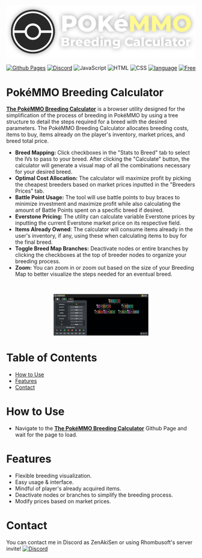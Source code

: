 <p align="center">
  <img src="img/Logo HQ.png" />
</p>

<p align="center">
<a href="https://unovamata.github.io/PokeMMO-Breeding-Calculator/"><img src="https://img.shields.io/badge/GitHub%20Pages-121013?logo=github&logoColor=white" alt="Github Pages" style="max-width: 100%;"></a>
<a href="https://discord.com/invite/QYtFgfactF"><img src="https://img.shields.io/badge/Discord-%235865F2.svg?&logo=discord&logoColor=white" alt="Discord" style="max-width: 100%;"></a>
<img src="https://img.shields.io/badge/JavaScript-F7DF1E?logo=javascript&logoColor=000" alt="JavaScript" style="max-width: 100%;">
<img src="https://img.shields.io/badge/HTML-%23E34F26.svg?logo=html5&logoColor=white" alt="HTML" style="max-width: 100%;">
<img src="https://img.shields.io/badge/CSS-1572B6?logo=css3&logoColor=fff" alt="CSS" style="max-width: 100%;">
<a href="https://buymeacoffee.com/unovamata" rel="nofollow"><img src="https://img.shields.io/badge/Buy%20Me%20a%20Coffee-ffdd00?&logo=buy-me-a-coffee&logoColor=black" alt="language" data-canonical-src="https://img.shields.io/badge/language-C%23-239120" style="max-width: 100%;"></a>
<a href="#-license"><img src="https://camo.githubusercontent.com/e068aab9ad54f8abd594ba95159ea67f28d35e0a55fca906278ad5d1be6c4c99/68747470733a2f2f696d672e736869656c64732e696f2f62616467652f667265655f666f725f6e6f6e5f636f6d6d65726369616c5f7573652d627269676874677265656e" alt="Free" data-canonical-src="https://img.shields.io/badge/free_for_non_commercial_use-brightgreen" style="max-width: 100%;"></a>
</p>

# PokéMMO Breeding Calculator

**[The PokéMMO Breeding Calculator](https://unovamata.github.io/PokeMMO-Breeding-Calculator/)** is a browser utility designed for the simplification of the process of breeding in PokéMMO by using a tree structure to detail the steps required for a breed with the desired parameters. The PokéMMO Breeding Calculator allocates breeding costs, items to buy, items already on the player's inventory, market prices, and breed total price.

- **Breed Mapping:** Click checkboxes in the "Stats to Breed" tab to select the IVs to pass to your breed. After clicking the "Calculate" button, the calculator will generate a visual map of all the combinations necessary for your desired breed.
- **Optimal Cost Allocation:** The calculator will maximize profit by picking the cheapest breeders based on market prices inputted in the "Breeders Prices" tab.
- **Battle Point Usage:** The tool will use battle points to buy braces to minimize investment and maximize profit while also calculating the amount of Battle Points spent on a specific breed if desired.
- **Everstone Pricing:** The utility can calculate variable Everstone prices by inputting the current Everstone market price on its respective field.
- **Items Already Owned**: The calculator will consume items already in the user's inventory, if any, using these when calculating items to buy for the final breed.
- **Toggle Breed Map Branches:** Deactivate nodes or entire branches by clicking the checkboxes at the top of breeder nodes to organize your breeding process.
- **Zoom:** You can zoom in or zoom out based on the size of your Breeding Map to better visualize the steps needed for an eventual breed.

<br>
<p align="center">
  <img src="https://raw.githubusercontent.com/Unovamata/PokeMMO-Breeding-Calculator/refs/heads/main/img/screenshot.png" style="max-width: 50%; max-height: 50%"  />
</p>

# Table of Contents

* [How to Use](#how-to-use)
* [Features](#features)
* [Contact](#contact)

# How to Use

- Navigate to the **[The PokéMMO Breeding Calculator](https://unovamata.github.io/PokeMMO-Breeding-Calculator/)** Github Page and wait for the page to load.

# Features

- Flexible breeding visualization.
- Easy usage & interface.
- Mindful of player's already acquired items.
- Deactivate nodes or branches to simplify the breeding process.
- Modify prices based on market prices.

# Contact

You can contact me in Discord as ZenAkiSen or using Rhombusoft's server invite! <a href="https://discord.com/invite/QYtFgfactF"><img src="https://img.shields.io/badge/Discord-%235865F2.svg?&logo=discord&logoColor=white" alt="Discord" style="max-width: 100%;"></a>
